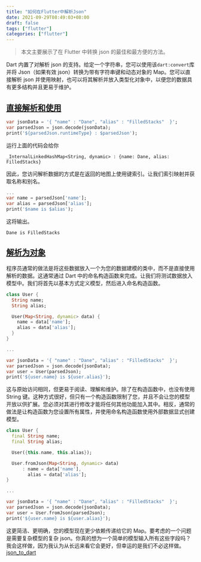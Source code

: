 ```yaml
---
title: "如何在Flutter中解析Json"
date: 2021-09-29T08:49:03+08:00
draft: false
tags: ["flutter"]
categories: ["flutter"]
---
```


> 本文主要展示了在 Flutter 中转换 json 的最佳和最方便的方法。

Dart 内置了对解析 json 的支持。给定一个字符串，您可以使用该`dart:convert`库并将 Json（如果有效 json）转换为带有字符串键和动态对象的 Map。您可以直接解析 json 并使用映射，也可以将其解析并放入类型化对象中，以便您的数据具有更多结构并且更易于维护。

## [直接解析和使用](https://www.filledstacks.com/snippet/how-to-parse-json-in-flutter/#direct-parsing-and-usage)

```dart
var jsonData = '{ "name" : "Dane", "alias" : "FilledStacks"  }';
var parsedJson = json.decode(jsonData);
print('${parsedJson.runtimeType} : $parsedJson');
```

运行上面的代码会给你

```text
_InternalLinkedHashMap<String, dynamic> : {name: Dane, alias: FilledStacks}
```

因此，您访问解析数据的方式是在返回的地图上使用键索引。让我们索引映射并获取名称和别名。

```dart
...
var name = parsedJson['name'];
var alias = parsedJson['alias'];
print('$name is $alias');
```

这将输出。

```text
Dane is FilledStacks
```

## [解析为对象](https://www.filledstacks.com/snippet/how-to-parse-json-in-flutter/#parse-into-object)

程序员通常的做法是将这些数据放入一个为您的数据建模的类中，而不是直接使用解析的数据。这通常通过 Dart 中的命名构造函数来完成。让我们将测试数据放入模型中。我们将首先以基本方式定义模型，然后进入命名构造函数。

```dart
class User {
  String name;
  String alias;

  User(Map<String, dynamic> data) {
    name = data['name'];
    alias = data['alias'];
  }
}

...

var jsonData = '{ "name" : "Dane", "alias" : "FilledStacks"  }';
var parsedJson = json.decode(jsonData);
var user = User(parsedJson);
print('${user.name} is ${user.alias}');
```

这与原始访问相同，但更易于阅读、理解和维护。除了在构造函数中，也没有使用 String 键。这种方式很好，但只有一个构造函数限制了您，并且不会让您的模型开放以供扩展。您必须对其进行修改才能将任何其他功能加入其中。相反，通常的做法是让构造函数为您设置所有属性，并使用命名构造函数使用外部数据显式创建模型。

```dart
class User {
  final String name;
  final String alias;

  User({this.name, this.alias});

  User.fromJson(Map<String, dynamic> data)
      : name = data['name'],
        alias = data['alias'];
}

...

var jsonData = '{ "name" : "Dane", "alias" : "FilledStacks"  }';
var parsedJson = json.decode(jsonData);
var user = User.fromJson(parsedJson);
print('${user.name} is ${user.alias}');
```

这更简洁、更明确，您的模型现在更少依赖传递给它的 Map。要考虑的一个问题是需要复杂模型的复杂 json。你真的想为一个简单的模型输入所有这些字段吗？我会这样做，因为我认为从长远来看它会更好，但幸运的是我们不必这样做。[json_to_dart](https://javiercbk.github.io/json_to_dart/)